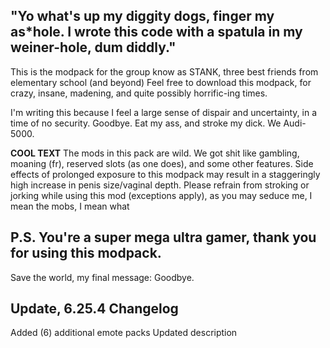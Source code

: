 ## "Yo what's up my diggity dogs, finger my as*hole. I wrote this code with a spatula in my weiner-hole, dum diddly."

This is the modpack for the group know as STANK, three best friends from elementary school (and beyond)
Feel free to download this modpack, for crazy, insane, madening, and quite possibly horrific-ing times.

I'm writing this because I feel a large sense of dispair and uncertainty, in a time of no security.
Goodbye. Eat my ass, and stroke my dick. We Audi-5000.

**COOL TEXT**
The mods in this pack are wild.
We got shit like gambling, moaning (fr), reserved slots (as one does), and some other features.
Side effects of prolonged exposure to this modpack may result in a staggeringly high increase in penis size/vaginal depth.
Please refrain from stroking or jorking while using this mod (exceptions apply), as you may seduce me, I mean the mobs, I mean what

## P.S. You're a super mega ultra gamer, thank you for using this modpack.
Save the world, my final message: Goodbye.

## Update, 6.25.4 Changelog
Added (6) additional emote packs
Updated description
